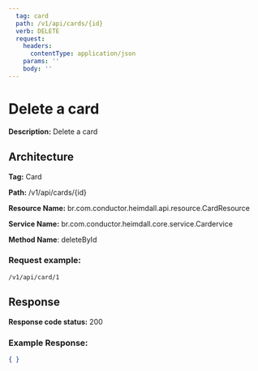 ```yaml
---
  tag: card
  path: /v1/api/cards/{id}
  verb: DELETE
  request:
    headers:
      contentType: application/json
    params: ''
    body: ''
---
```


# Delete a card

**Description:** Delete a card

## Architecture

**Tag:** Card

**Path:** /v1/api/cards/{id}

**Resource Name:** br.com.conductor.heimdall.api.resource.CardResource

**Service Name:** br.com.conductor.heimdall.core.service.Cardervice

**Method Name**: deleteById

### Request example:
```
/v1/api/card/1
```

## Response

**Response code status:** 200

### Example Response:

```json
{ }
```